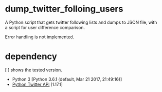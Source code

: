 # dump_twitter_folloing_users
A Python script that gets twitter following lists and dumps to JSON file, with a script for user difference comparison.

Error handling is not implemented.

# dependency
[ ] shows the tested version.

- Python 3 [Python 3.6.1 (default, Mar 21 2017, 21:49:16)]
- [Python Twitter API](https://github.com/sixohsix/twitter) [1.17.1]
